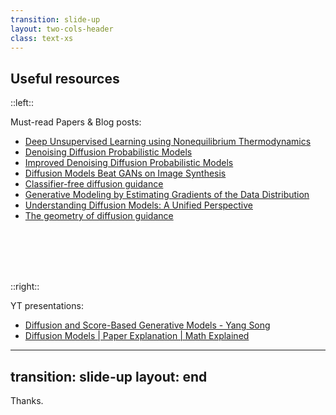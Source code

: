 ```yaml
---
transition: slide-up
layout: two-cols-header
class: text-xs
---
```


## Useful resources

::left::

Must-read Papers & Blog posts:
* [Deep Unsupervised Learning using Nonequilibrium Thermodynamics](https://arxiv.org/pdf/1503.03585.pdf)
* [Denoising Diffusion Probabilistic Models](https://arxiv.org/pdf/2006.11239.pdf)
* [Improved Denoising Diffusion Probabilistic Models](https://arxiv.org/pdf/2102.09672.pdf)
* [Diffusion Models Beat GANs on Image Synthesis](https://arxiv.org/pdf/2105.05233.pdf)
* [Classifier-free diffusion guidance](https://arxiv.org/pdf/2207.12598.pdf)
* [Generative Modeling by Estimating Gradients of the Data Distribution](https://proceedings.neurips.cc/paper/2019/hash/3001ef257407d5a371a96dcd947c7d93-Abstract.html)
* [Understanding Diffusion Models: A Unified Perspective](https://arxiv.org/pdf/2208.11970.pdf)
* [The geometry of diffusion guidance](https://sander.ai/2023/08/28/geometry.html)

<br>
<br>
<br>
<br>

::right::

YT presentations:
* [Diffusion and Score-Based Generative Models - Yang Song](https://www.youtube.com/watch?v=wMmqCMwuM2Q)
* [Diffusion Models | Paper Explanation | Math Explained](https://www.youtube.com/watch?v=HoKDTa5jHvg)


---
transition: slide-up
layout: end
---

Thanks.